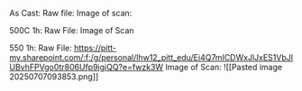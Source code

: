 As Cast:
Raw file:
Image of scan:

500C 1h:
Raw File:
Image of Scan

550 1h:
Raw File: https://pitt-my.sharepoint.com/:f:/g/personal/lhw12_pitt_edu/Ei4Q7mICDWxJlJxES1VbJIUBvhFPVgo0tr806Ufp9igiQQ?e=fwzk3W
Image of Scan:
![[Pasted image 20250707093853.png]]
